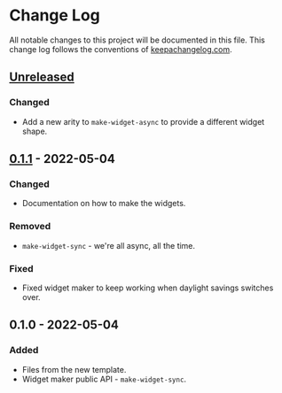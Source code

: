 # Change Log
All notable changes to this project will be documented in this file. This change log follows the conventions of [keepachangelog.com](http://keepachangelog.com/).

## [Unreleased]
### Changed
- Add a new arity to `make-widget-async` to provide a different widget shape.

## [0.1.1] - 2022-05-04
### Changed
- Documentation on how to make the widgets.

### Removed
- `make-widget-sync` - we're all async, all the time.

### Fixed
- Fixed widget maker to keep working when daylight savings switches over.

## 0.1.0 - 2022-05-04
### Added
- Files from the new template.
- Widget maker public API - `make-widget-sync`.

[Unreleased]: https://sourcehost.site/your-name/sicp/compare/0.1.1...HEAD
[0.1.1]: https://sourcehost.site/your-name/sicp/compare/0.1.0...0.1.1
